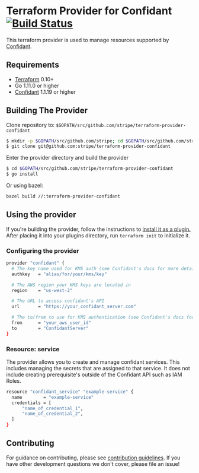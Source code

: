 # Terraform Provider for Confidant [![Build Status](https://travis-ci.org/stripe/terraform-provider-confidant.svg?branch=master)](https://travis-ci.org/stripe/terraform-provider-confidant)

This terraform provider is used to manage resources supported by [Confidant](https://lyft.github.io/confidant/).

## Requirements

- [Terraform](https://www.terraform.io/downloads.html) 0.10+
- Go 1.11.0 or higher
- [Confidant](https://github.com/lyft/confidant) 1.1.19 or higher

## Building The Provider

Clone repository to: `$GOPATH/src/github.com/stripe/terraform-provider-confidant`

```sh
$ mkdir -p $GOPATH/src/github.com/stripe; cd $GOPATH/src/github.com/stripe
$ git clone git@github.com:stripe/terraform-provider-confidant
```

Enter the provider directory and build the provider

```sh
$ cd $GOPATH/src/github.com/stripe/terraform-provider-confidant
$ go install
```

Or using bazel:

```sh
bazel build //:terraform-provider-confidant
```

## Using the provider

If you're building the provider, follow the instructions to [install it as a plugin.](https://www.terraform.io/docs/plugins/basics.html#installing-a-plugin)
After placing it into your plugins directory, run `terraform init` to initialize it.

### Configuring the provider

```sh
provider "confidant" {
  # The key name used for KMS auth (see Confidant's docs for more details)
  authkey   = "alias/for/your/kms/key"

  # The AWS region your KMS keys are located in
  region    = "us-west-2"

  # The URL to access confidant's API
  url       = "https://your_confidant_server.com"

  # The to/from to use for KMS authentication (see Confidant's docs for examples)
  from      = "your_aws_user_id"
  to        = "ConfidantServer"
}
```

### Resource: service

The provider allows you to create and manage confidant services. This includes
managing the secrets that are assigned to that service. It does not include
creating prerequisite's outside of the Confidant API such as IAM Roles.

```sh
resource "confidant_service" "example-service" {
  name        = "example-service"
  credentials = [
      "name_of_credential_1",
      "name_of_credential_2",
  ]
}
```

## Contributing

For guidance on contributing, please see [contribution guidelines](https://github.com/stripe/terraform-provider-confidant/blob/master/.github/CONTRIBUTING.md).
If you have other development questions we don't cover, please file an issue!


